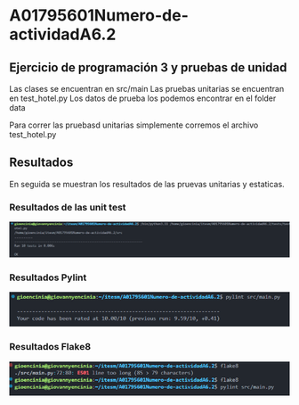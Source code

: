 # A01795601Numero-de-actividadA6.2
## Ejercicio de programación 3 y pruebas de unidad

 Las clases se encuentran en src/main
 Las pruebas unitarias se encuentran en test_hotel.py
 Los datos de prueba los podemos encontrar en el folder data

 Para correr las pruebasd unitarias simplemente corremos el archivo test_hotel.py

## Resultados
 En seguida se muestran los resultados de las pruevas unitarias y estaticas.

### Resultados de las unit test

![Unit testing results](static/unittest.png)

### Resultados Pylint
![Unit testing results](static/pylint.png)

### Resultados Flake8
![Unit testing results](static/flake8.png)